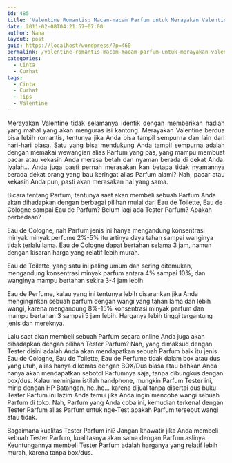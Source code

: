 ```yaml
---
id: 485
title: 'Valentine Romantis: Macam-macam Parfum untuk Merayakan Valentine Day'
date: 2011-02-08T04:21:57+07:00
author: Nana
layout: post
guid: https://localhost/wordpress/?p=460
permalink: /valentine-romantis-macam-macam-parfum-untuk-merayakan-valentine-day/
categories:
  - Cinta
  - Curhat
tags:
  - Cinta
  - Curhat
  - Tips
  - Valentine
---
```

<p style="text-align: justify;">
  Merayakan Valentine tidak selamanya identik dengan memberikan hadiah yang mahal yang akan menguras isi kantong. Merayakan Valentine berdua bisa lebih romantis, tentunya jika Anda bisa tampil sempurna dan lain dari hari-hari biasa. Satu yang bisa mendukung Anda tampil sempurna adalah dengan memakai wewangian alias Parfum yang pas, yang mampu membuat pacar atau kekasih Anda merasa betah dan nyaman berada di dekat Anda. Iyalah… Anda juga pasti pernah merasakan kan betapa tidak nyamannya berada dekat orang yang bau keringat alias Parfum alami? Nah, pacar atau kekasih Anda pun, pasti akan merasakan hal yang sama.
</p>

Bicara tentang Parfum, tentunya saat akan membeli sebuah Parfum Anda akan dihadapkan dengan berbagai pilihan mulai dari Eau de Toilette, Eau de Cologne sampai Eau de Parfum? Belum lagi ada Tester Parfum? Apakah perbedaan?

Eau de Cologne, nah Parfum jenis ini hanya mengandung konsentrasi minyak minyak perfume 2%-5% itu artinya daya tahan sampai wanginya tidak terlalu lama. Eau de Cologne dapat bertahan selama 3 jam, namun dengan kisaran harga yang relatif lebih murah.

Eau de Toilette, yang satu ini paling umum dan sering ditemukan, mengandung konsentrasi minyak parfum antara 4% sampai 10%, dan wanginya mampu bertahan sekira 3-4 jam lebih

Eau de Perfume, kalau yang ini tentunya lebih disarankan jika Anda menginginkan sebuah parfum dengan wangi yang tahan lama dan lebih wangi, karena mengandung 8%-15% konsentrasi minyak parfum dan mampu bertahan 3 sampai 5 jam lebih. Harganya lebih tinggi tergantung jenis dan mereknya.

Lalu saat akan membeli sebuah Parfum secara online Anda juga akan dihadapkan dengan pilihan Tester Parfum? Nah, yang dimaksud dengan Tester disini adalah Anda akan mendapatkan sebuah Parfum baik itu jenis Eau de Cologne, Eau de Toilette, Eau de Perfume tidak dalam box atau dus yang utuh, alias hanya dikemas dengan BOX/Dus biasa atau bahkan Anda hanya akan mendapatkan sebotol Parfumnya saja, tanpa dibungkus dengan box/dus. Kalau meminjam istilah handphone, mungkin Parfum Tester ini, mirip dengan HP Batangan, he..he… karena dijual tanpa disertai dus buku. Tester Parfum ini lazim Anda temui jika Anda ingin mencoba wangi sebuah Parfum di toko. Nah, Parfum yang Anda coba ini, kemudian terkenal dengan Tester Parfum alias Parfum untuk nge-Test apakah Parfum tersebut wangi atau tidak.

Bagaimana kualitas Tester Parfum ini? Jangan khawatir jika Anda membeli sebuah Tester Parfum, kualitasnya akan sama dengan Parfum aslinya. Keuntungannya membeli Tester Parfum adalah harganya yang relatif lebih murah, karena tanpa box/dus.